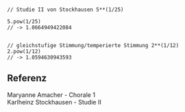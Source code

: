 ```supercollider

// Studie II von Stockhausen 5**(1/25) 

5.pow(1/25) 
// -> 1.0664949422084


// gleichstufige Stimmung/temperierte Stimmung 2**(1/12) 
2.pow(1/12) 
// -> 1.0594630943593

```

## Referenz

Maryanne Amacher - Chorale 1 <br>
Karlheinz Stockhausen - Studie II <br>
